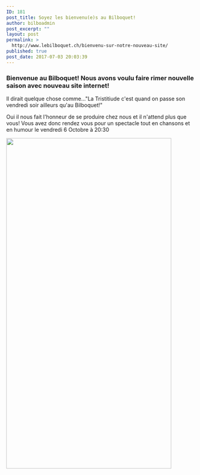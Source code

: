```yaml
---
ID: 181
post_title: Soyez les bienvenu(e)s au Bilboquet!
author: bilboadmin
post_excerpt: ""
layout: post
permalink: >
  http://www.lebilboquet.ch/bienvenu-sur-notre-nouveau-site/
published: true
post_date: 2017-07-03 20:03:39
---
```

<h3><strong>Bienvenue au Bilboquet! Nous avons voulu faire rimer nouvelle saison avec nouveau site internet!</strong></h3>
Il dirait quelque chose comme..."La Tristitiude c'est quand on passe son vendredi soir ailleurs qu'au Bilboquet!"

Oui il nous fait l'honneur de se produire chez nous et il n'attend plus que vous! Vous avez donc rendez vous pour un spectacle tout en chansons et en humour le vendredi 6 Octobre à 20:30

<img class="alignnone wp-image-53 size-full" src="//www.lebilboquet.ch/wp-content/uploads/2017/06/2.Oldelaf.jpg" alt="" width="438" height="875" />